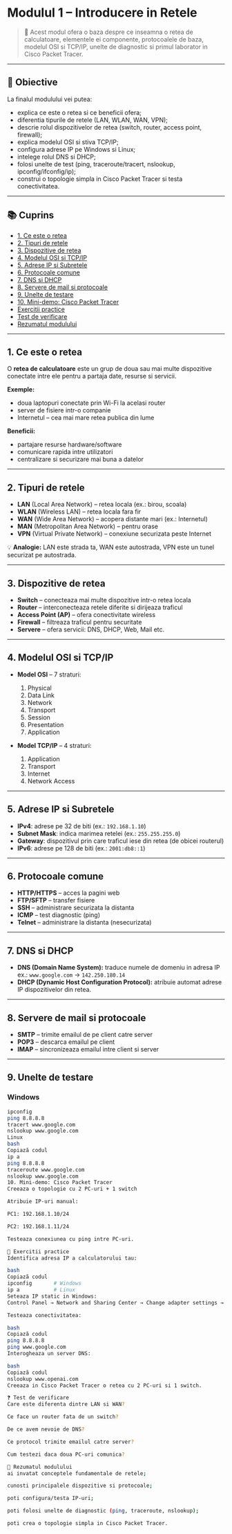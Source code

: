 # Modulul 1 – Introducere in Retele

> 🧭 Acest modul ofera o baza despre ce inseamna o retea de calculatoare, elementele ei componente, protocoalele de baza, modelul OSI si TCP/IP, unelte de diagnostic si primul laborator in Cisco Packet Tracer.

---

## 🎯 Obiective
La finalul modulului vei putea:
- explica ce este o retea si ce beneficii ofera;
- diferentia tipurile de retele (LAN, WLAN, WAN, VPN);
- descrie rolul dispozitivelor de retea (switch, router, access point, firewall);
- explica modelul OSI si stiva TCP/IP;
- configura adrese IP pe Windows si Linux;
- intelege rolul DNS si DHCP;
- folosi unelte de test (ping, traceroute/tracert, nslookup, ipconfig/ifconfig/ip);
- construi o topologie simpla in Cisco Packet Tracer si testa conectivitatea.

---

## 📚 Cuprins
- [1. Ce este o retea](#1-ce-este-o-retea)
- [2. Tipuri de retele](#2-tipuri-de-retele)
- [3. Dispozitive de retea](#3-dispozitive-de-retea)
- [4. Modelul OSI si TCP/IP](#4-modelul-osi-si-tcpip)
- [5. Adrese IP si Subretele](#5-adrese-ip-si-subretele)
- [6. Protocoale comune](#6-protocoale-comune)
- [7. DNS si DHCP](#7-dns-si-dhcp)
- [8. Servere de mail si protocoale](#8-servere-de-mail-si-protocoale)
- [9. Unelte de testare](#9-unelte-de-testare)
- [10. Mini-demo: Cisco Packet Tracer](#10-mini-demo-cisco-packet-tracer)
- [Exercitii practice](#exercitii-practice)
- [Test de verificare](#test-de-verificare)
- [Rezumatul modulului](#rezumatul-modulului)

---

## 1. Ce este o retea
O **retea de calculatoare** este un grup de doua sau mai multe dispozitive conectate intre ele pentru a partaja date, resurse si servicii.

**Exemple:**
- doua laptopuri conectate prin Wi-Fi la acelasi router
- server de fisiere intr-o companie
- Internetul – cea mai mare retea publica din lume

**Beneficii:**
- partajare resurse hardware/software
- comunicare rapida intre utilizatori
- centralizare si securizare mai buna a datelor

---

## 2. Tipuri de retele
- **LAN** (Local Area Network) – retea locala (ex.: birou, scoala)
- **WLAN** (Wireless LAN) – retea locala fara fir
- **WAN** (Wide Area Network) – acopera distante mari (ex.: Internetul)
- **MAN** (Metropolitan Area Network) – pentru orase
- **VPN** (Virtual Private Network) – conexiune securizata peste Internet

💡 **Analogie:** LAN este strada ta, WAN este autostrada, VPN este un tunel securizat pe autostrada.

---

## 3. Dispozitive de retea
- **Switch** – conecteaza mai multe dispozitive intr-o retea locala
- **Router** – interconecteaza retele diferite si dirijeaza traficul
- **Access Point (AP)** – ofera conectivitate wireless
- **Firewall** – filtreaza traficul pentru securitate
- **Servere** – ofera servicii: DNS, DHCP, Web, Mail etc.

---

## 4. Modelul OSI si TCP/IP
- **Model OSI** – 7 straturi:
  1. Physical  
  2. Data Link  
  3. Network  
  4. Transport  
  5. Session  
  6. Presentation  
  7. Application

- **Model TCP/IP** – 4 straturi:
  1. Application  
  2. Transport  
  3. Internet  
  4. Network Access

---

## 5. Adrese IP si Subretele
- **IPv4**: adrese pe 32 de biti (ex.: `192.168.1.10`)
- **Subnet Mask**: indica marimea retelei (ex.: `255.255.255.0`)
- **Gateway**: dispozitivul prin care traficul iese din retea (de obicei routerul)
- **IPv6**: adrese pe 128 de biti (ex.: `2001:db8::1`)

---

## 6. Protocoale comune
- **HTTP/HTTPS** – acces la pagini web
- **FTP/SFTP** – transfer fisiere
- **SSH** – administrare securizata la distanta
- **ICMP** – test diagnostic (ping)
- **Telnet** – administrare la distanta (nesecurizata)

---

## 7. DNS si DHCP
- **DNS (Domain Name System):** traduce numele de domeniu in adresa IP  
  ex.: `www.google.com` → `142.250.180.14`
- **DHCP (Dynamic Host Configuration Protocol):** atribuie automat adrese IP dispozitivelor din retea.

---

## 8. Servere de mail si protocoale
- **SMTP** – trimite emailul de pe client catre server
- **POP3** – descarca emailul pe client
- **IMAP** – sincronizeaza emailul intre client si server

---

## 9. Unelte de testare

### Windows
```bash
ipconfig
ping 8.8.8.8
tracert www.google.com
nslookup www.google.com
Linux
bash
Copiază codul
ip a
ping 8.8.8.8
traceroute www.google.com
nslookup www.google.com
10. Mini-demo: Cisco Packet Tracer
Creeaza o topologie cu 2 PC-uri + 1 switch

Atribuie IP-uri manual:

PC1: 192.168.1.10/24

PC2: 192.168.1.11/24

Testeaza conexiunea cu ping intre PC-uri.

📝 Exercitii practice
Identifica adresa IP a calculatorului tau:

bash
Copiază codul
ipconfig       # Windows
ip a           # Linux
Seteaza IP static in Windows:
Control Panel → Network and Sharing Center → Change adapter settings → Properties → TCP/IPv4 → Use the following IP address.

Testeaza conectivitatea:

bash
Copiază codul
ping 8.8.8.8
ping www.google.com
Interogheaza un server DNS:

bash
Copiază codul
nslookup www.openai.com
Creeaza in Cisco Packet Tracer o retea cu 2 PC-uri si 1 switch.

❓ Test de verificare
Care este diferenta dintre LAN si WAN?

Ce face un router fata de un switch?

De ce avem nevoie de DNS?

Ce protocol trimite emailul catre server?

Cum testezi daca doua PC-uri comunica?

🏁 Rezumatul modulului
ai invatat conceptele fundamentale de retele;

cunosti principalele dispozitive si protocoale;

poti configura/testa IP-uri;

poti folosi unelte de diagnostic (ping, traceroute, nslookup);

poti crea o topologie simpla in Cisco Packet Tracer.

